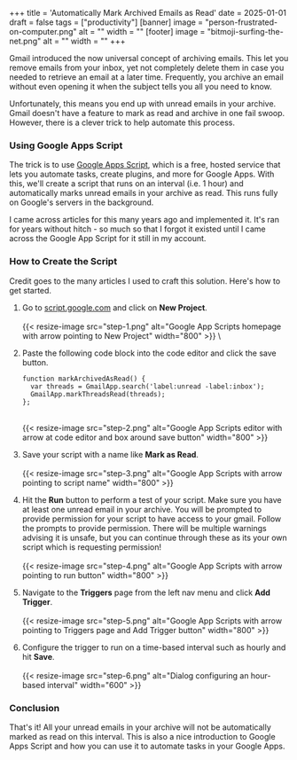 +++
title = 'Automatically Mark Archived Emails as Read'
date = 2025-01-01
draft = false
tags = ["productivity"]
[banner]
  image = "person-frustrated-on-computer.png"
  alt = ""
  width = ""
[footer]
  image = "bitmoji-surfing-the-net.png"
  alt = ""
  width = ""
+++

Gmail introduced the now universal concept of archiving emails. This let you remove emails from your inbox, yet not completely delete them in case you needed to retrieve an email at a later time. Frequently, you archive an email without even opening it when the subject tells you all you need to know.

Unfortunately, this means you end up with unread emails in your archive. Gmail doesn't have a feature to mark as read and archive in one fail swoop. However, there is a clever trick to help automate this process.

### Using Google Apps Script
The trick is to use [Google Apps Script](https://script.google.com), which is a free, hosted service that lets you automate tasks, create plugins, and more for Google Apps. With this, we'll create a script that runs on an interval (i.e. 1 hour) and automatically marks unread emails in your archive as read. This runs fully on Google's servers in the background.

I came across articles for this many years ago and implemented it. It's ran for years without hitch - so much so that I forgot it existed until I came across the Google App Script for it still in my account.

### How to Create the Script
Credit goes to the many articles I used to craft this solution. Here's how to get started.

1. Go to [script.google.com](https://script.google.com) and click on **New Project**.
\
\
{{< resize-image src="step-1.png" alt="Google App Scripts homepage with arrow pointing to New Project" width="800" >}}
\

2. Paste the following code block into the code editor and click the save button.
    ````   
    function markArchivedAsRead() {
      var threads = GmailApp.search('label:unread -label:inbox');
      GmailApp.markThreadsRead(threads);
    };
    ````
    \
    {{< resize-image src="step-2.png" alt="Google App Scripts editor with arrow at code editor and box around save button" width="800" >}}

3. Save your script with a name like **Mark as Read**.
\
\
{{< resize-image src="step-3.png" alt="Google App Scripts with arrow pointing to script name" width="800" >}}

4. Hit the **Run** button to perform a test of your script. Make sure you have at least one unread email in your archive. You will be prompted to provide permission for your script to have access to your gmail. Follow the prompts to provide permission. There will be multiple warnings advising it is unsafe, but you can continue through these as its your own script which is requesting permission!
\
\
{{< resize-image src="step-4.png" alt="Google App Scripts with arrow pointing to run button" width="800" >}}

5. Navigate to the **Triggers** page from the left nav menu and click **Add Trigger**.
\
\
{{< resize-image src="step-5.png" alt="Google App Scripts with arrow pointing to Triggers page and Add Trigger button" width="800" >}}

6. Configure the trigger to run on a time-based interval such as hourly and hit **Save**.
\
\
{{< resize-image src="step-6.png" alt="Dialog configuring an hour-based interval" width="600" >}}

### Conclusion
That's it! All your unread emails in your archive will not be automatically marked as read on this interval. This is also a nice introduction to Google Apps Script and how you can use it to automate tasks in your Google Apps.